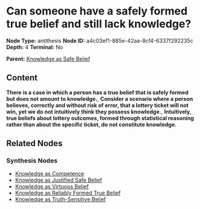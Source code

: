 # Can someone have a safely formed true belief and still lack knowledge?

**Node Type:** antithesis
**Node ID:** a4c03ef1-885e-42aa-8cf4-6337f292235c
**Depth:** 4
**Terminal:** No

**Parent:** [Knowledge as Safe Belief](knowledge-as-safe-belief-synthesis-1e74ec6a-8f54-4eff-820c-9e675a3b51a5.md)

## Content

**There is a case in which a person has a true belief that is safely formed but does not amount to knowledge.**, **Consider a scenario where a person believes, correctly and without risk of error, that a lottery ticket will not win, yet we do not intuitively think they possess knowledge.**, **Intuitively, true beliefs about lottery outcomes, formed through statistical reasoning rather than about the specific ticket, do not constitute knowledge.**

## Related Nodes

### Synthesis Nodes

- [Knowledge as Competence](knowledge-as-competence-synthesis-aab85eba-b7de-4141-90ca-eee8c4e0b601.md)
- [Knowledge as Justified Safe Belief](knowledge-as-justified-safe-belief-synthesis-38149db1-ebc9-416b-8ecf-021bc54e735e.md)
- [Knowledge as Virtuous Belief](knowledge-as-virtuous-belief-synthesis-4e77ad7a-8230-4744-8ca3-1d06e4f58f16.md)
- [Knowledge as Reliably Formed True Belief](knowledge-as-reliably-formed-true-belief-synthesis-6edbac79-edba-471a-a77b-a8f8d298050f.md)
- [Knowledge as Truth-Sensitive Belief](knowledge-as-truth-sensitive-belief-synthesis-6bfeca0c-97e4-4c82-8bc6-e08d3a74b7ac.md)

